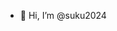 - 👋 Hi, I’m @suku2024
<!---
suku2024/suku2024 is a ✨ special ✨ repository because its `README.md` (this file) appears on your GitHub profile.
You can click the Preview link to take a look at your changes.
--->

